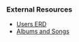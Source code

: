 ### External Resources
- [Users ERD](https://app.diagrams.net/#G1gV7Ji1pMqV0lRGgHs1BnfnpErSPsdAy_)
- [Albums and Songs](https://app.diagrams.net/#G1cEypc8OL99uiPDjQZdvClJ6W_0aT98wt)
